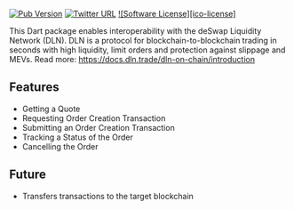 [![Pub Version](https://img.shields.io/pub/v/dln)](https://pub.dev/packages/dln)
[![Twitter URL](https://img.shields.io/twitter/url/https/twitter.com/zelmkhan.svg?style=social&label=Follow%20%40zelmkhan)](https://twitter.com/zelmkhan)
[![Software License][ico-license]](LICENSE.md)

This Dart package enables interoperability with the deSwap Liquidity Network (DLN). DLN is a protocol for blockchain-to-blockchain trading in seconds with high liquidity, limit orders and protection against slippage and MEVs. Read more: https://docs.dln.trade/dln-on-chain/introduction

## Features

- Getting a Quote
- Requesting Order Creation Transaction
- Submitting an Order Creation Transaction
- Tracking a Status of the Order
- Cancelling the Order


## Future

- Transfers transactions to the target blockchain



